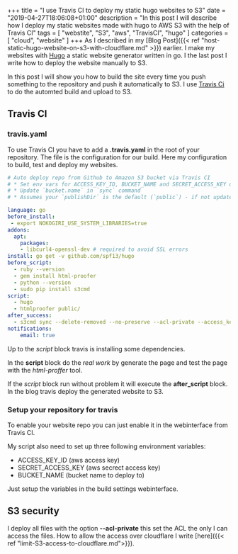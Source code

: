 +++
title = "I use Travis CI to deploy my static hugo websites to S3"
date = "2019-04-27T18:06:08+01:00"
description = "In this post I will describe how I deploy my static websites made with hugo to AWS S3 with the help of Travis CI"
tags = [ "webstite", "S3", "aws", "TravisCI", "hugo" ]
categories = [  "cloud", "website" ]
+++
As I described in my [Blog Post]({{< ref "host-static-hugo-website-on-s3-with-cloudflare.md" >}}) earlier. I make my websites with [Hugo](https://gohugo.io/) a static website generator written in go. I the last post I write how to deploy the website manually to S3. 

In this post I will show you how to build the site every time you push something to the repository and push it automatically to S3. I use [Travis Ci](https://travis-ci.org/) to do the automted build and upload to S3. 

## Travis CI 

### travis.yaml
To use Travis CI you have to add a **.travis.yaml** in the root of your repository. The file is the configuration for our build. Here my configuration to build, test and deploy my websites.
``` .travis.yaml
# Auto deploy repo from Github to Amazon S3 bucket via Travis CI
# * Set env vars for ACCESS_KEY_ID, BUCKET_NAME and SECRET_ACCESS_KEY on Travis 
# * Update `bucket.name` in `sync` command
# * Assumes your `publishDir` is the default (`public`) - if not update `sync` command

language: go
before_install:
 - export NOKOGIRI_USE_SYSTEM_LIBRARIES=true
addons:
  apt:
    packages:
    - libcurl4-openssl-dev # required to avoid SSL errors
install: go get -v github.com/spf13/hugo
before_script:
  - ruby --version
  - gem install html-proofer
  - python --version
  - sudo pip install s3cmd
script:
  - hugo
  - htmlproofer public/ 
after_success:
  - s3cmd sync --delete-removed --no-preserve --acl-private --access_key=$ACCESS_KEY_ID --secret_key=$SECRET_ACCESS_KEY -r public/ s3://$BUCKET_NAME
notifications:
    email: true
```

Up to the *script* block travis is installing some dependencies. 

In the **script** block do the *real work* by generate the page and test the page with the *html-proffer* tool. 

If the *script* block run without problem it will execute the **after_script** block. In the blog travis deploy the generated website to S3. 

### Setup your repository for travis
To enable your website repo you can just enable it in the webinterface from Travis CI. 

My script also need to set up three following environment variables:
* ACCESS_KEY_ID (aws access key)
* SECRET_ACCESS_KEY (aws secrect access key)
* BUCKET_NAME (bucket name to deploy to)

Just setup the variables in the build settings webinterface. 

## S3 security
I deploy all files with the option **--acl-private** this set the ACL the only I can access the files. 
How to allow the access over cloudflare I write [here]({{< ref "limit-S3-access-to-cloudflare.md">}}).
